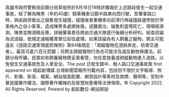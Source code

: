 高雄市政府警察局前鎮分局草衙所於8月18日19時許獲報於上述路段發生一起交通事故，經了解為陳男（年約45歲）騎乘機車沿鎮中路東向西行駛，至肇事路口時，與由路旁衝出之貓隻發生碰撞，碰撞後普重機車向前滑行再碰撞路邊停放於停車格內之自小客車，造成陳男多處擦挫傷，送醫救治，貓隻則當場死亡，現場經酒測，陳男並無酒精反應，詳細肇事責任將由交通大隊進行後續分析研判。經查該貓為流浪貓，依規定通報權責單位前往處理。如果該貓為有人飼養之寵物，飼主可能違反《道路交通管理處罰條例》第84條規定：「疏縱寵物在道路奔走，妨害交通者」，最高可處六百元罰鍰；另飼主疏縱寵物行為也可能涉及違反動物保護法。前鎮分局呼籲，民眾如有飼養寵物應妥善看管，勿任意放養或疏縱動物進入道路，以免發生交通事故危及人車安全。The post 日發生鎮中、樹人路口交通事故案 first appeared on 崛起新傳媒.台灣新聞雲報所刊載內容，包括但不限於文字報導、照片、影像、影音、檔案、網站版面配置、網頁設計等素材及商標、聲明等，受到中華民國著作權法、國際著作權條約及智慧財產權等法律保障。© Copyright 2022. All Rights Reserved. Powerd by 創鈊數位-網站架設
